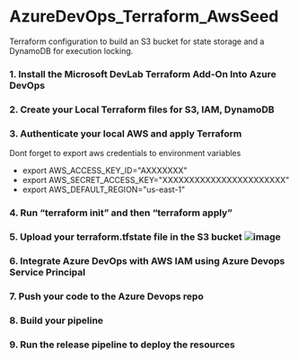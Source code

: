 # AzureDevOps_Terraform_AwsSeed
Terraform configuration to build an S3 bucket for state storage and a DynamoDB for execution locking. 

### 1. Install the Microsoft DevLab Terraform Add-On Into Azure DevOps

### 2. Create your Local Terraform files for S3, IAM, DynamoDB

### 3. Authenticate your local AWS and apply Terraform

Dont forget to export aws credentials to environment variables
- export AWS_ACCESS_KEY_ID="AXXXXXXX"
- export AWS_SECRET_ACCESS_KEY="XXXXXXXXXXXXXXXXXXXXXXX"
- export AWS_DEFAULT_REGION="us-east-1"

### 4. Run “terraform init” and then “terraform apply”
### 5. Upload your terraform.tfstate file in the S3 bucket ![image](https://user-images.githubusercontent.com/50304558/146536111-e62d9961-d716-47dc-b8b3-49ca9e8bff7c.png)
### 6. Integrate Azure DevOps with AWS IAM using Azure Devops Service Principal
### 7. Push your code to the Azure Devops repo
### 8. Build your pipeline
### 9. Run the release pipeline to deploy the resources

